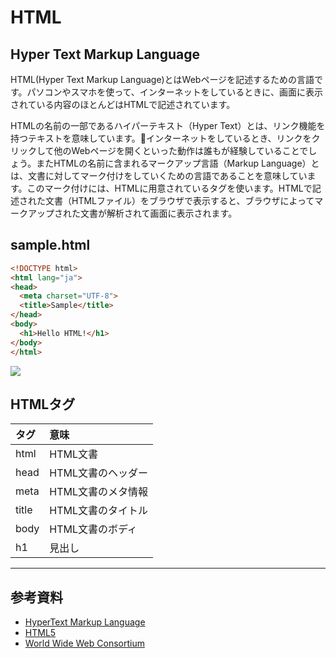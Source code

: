 # HTML

## Hyper Text Markup Language

HTML(Hyper Text Markup Language)とはWebページを記述するための言語です。パソコンやスマホを使って、インターネットをしているときに、画面に表示されている内容のほとんどはHTMLで記述されています。

HTMLの名前の一部であるハイパーテキスト（Hyper Text）とは、リンク機能を持つテキストを意味しています。インターネットをしているとき、リンクをクリックして他のWebページを開くといった動作は誰もが経験していることでしょう。またHTMLの名前に含まれるマークアップ言語（Markup Language）とは、文書に対してマーク付けをしていくための言語であることを意味しています。このマーク付けには、HTMLに用意されているタグを使います。HTMLで記述された文書（HTMLファイル）をブラウザで表示すると、ブラウザによってマークアップされた文書が解析されて画面に表示されます。

## sample.html

```html
<!DOCTYPE html>
<html lang="ja">
<head>
  <meta charset="UTF-8">
  <title>Sample</title>
</head>
<body>
  <h1>Hello HTML!</h1>
</body>
</html>
```

![](img/01.png)

## HTMLタグ

|タグ|意味|
|:--|:--|
|html|HTML文書|
|head|HTML文書のヘッダー|
|meta|HTML文書のメタ情報|
|title|HTML文書のタイトル|
|body|HTML文書のボディ|
|h1|見出し|

---

## 参考資料

+ [HyperText Markup Language](https://ja.wikipedia.org/wiki/HyperText_Markup_Language)
+ [HTML5](https://ja.wikipedia.org/wiki/HTML5)
+ [World Wide Web Consortium](https://ja.wikipedia.org/wiki/World_Wide_Web_Consortium)
